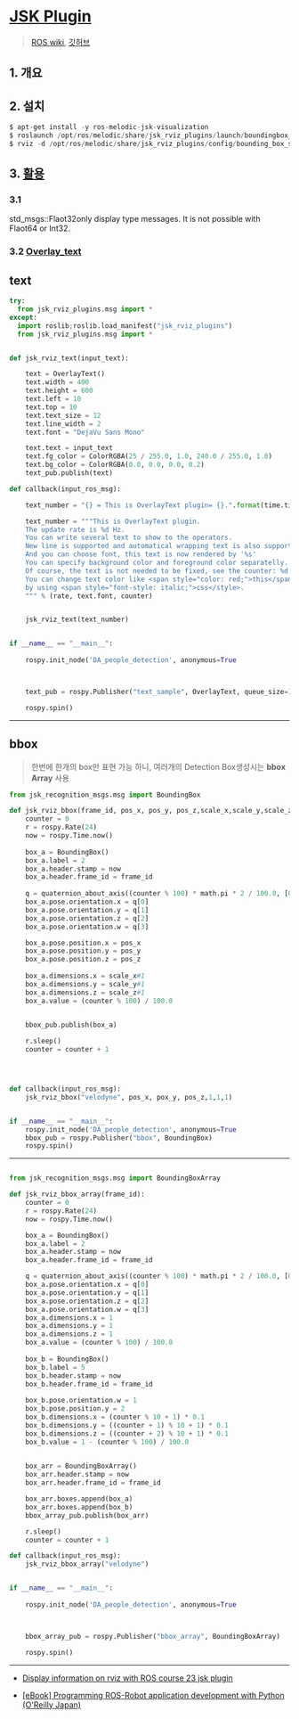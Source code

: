 # [JSK Plugin](https://jsk-visualization.readthedocs.io/en/latest/jsk_rviz_plugins/index.html)

> [ROS wiki](http://wiki.ros.org/jsk_rviz_plugins), [깃허브](https://github.com/jsk-ros-pkg/jsk_visualization)

## 1. 개요 



## 2. 설치 

```python 
$ apt-get install -y ros-melodic-jsk-visualization
$ roslaunch /opt/ros/melodic/share/jsk_rviz_plugins/launch/boundingbox_sample.launch
$ rviz -d /opt/ros/melodic/share/jsk_rviz_plugins/config/bounding_box_sample.rviz #Click "PieChart" or "Plotter2D" 

```

## 3. [활용](https://github.com/jsk-ros-pkg/jsk_visualization/tree/master/jsk_rviz_plugins/samples)

### 3.1 

std_msgs::Flaot32only display type messages. It is not possible with Flaot64 or Int32.

### 3.2 [Overlay_text ](https://github.com/jsk-ros-pkg/jsk_visualization/blob/master/jsk_rviz_plugins/samples/overlay_sample.py)


## text 


```python 
try:
  from jsk_rviz_plugins.msg import *
except:
  import roslib;roslib.load_manifest("jsk_rviz_plugins")
  from jsk_rviz_plugins.msg import *


def jsk_rviz_text(input_text):

    text = OverlayText()
    text.width = 400
    text.height = 600
    text.left = 10
    text.top = 10
    text.text_size = 12
    text.line_width = 2
    text.font = "DejaVu Sans Mono"

    text.text = input_text
    text.fg_color = ColorRGBA(25 / 255.0, 1.0, 240.0 / 255.0, 1.0)
    text.bg_color = ColorRGBA(0.0, 0.0, 0.0, 0.2)
    text_pub.publish(text)

def callback(input_ros_msg):

	text_number = "{} = This is OverlayText plugin= {}.".format(time.time(),2)

	text_number = """This is OverlayText plugin.
	The update rate is %d Hz.
	You can write several text to show to the operators.
	New line is supported and automatical wrapping text is also supported.
	And you can choose font, this text is now rendered by '%s'
	You can specify background color and foreground color separatelly.
	Of course, the text is not needed to be fixed, see the counter: %d.
	You can change text color like <span style="color: red;">this</span>
	by using <span style="font-style: italic;">css</style>.
  	""" % (rate, text.font, counter)


    jsk_rviz_text(text_number)


if __name__ == "__main__":
    
    rospy.init_node('DA_people_detection', anonymous=True



    text_pub = rospy.Publisher("text_sample", OverlayText, queue_size=1)

    rospy.spin()
```


---

## bbox 

> 한번에 한개의 box만 표현 가능 하니, 여러개의 Detection Box생성시는 **bbox Array** 사용 

```python 
from jsk_recognition_msgs.msg import BoundingBox

def jsk_rviz_bbox(frame_id, pos_x, pos_y, pos_z,scale_x,scale_y,scale_z ):
    counter = 0
    r = rospy.Rate(24)
    now = rospy.Time.now()
       
    box_a = BoundingBox()    
    box_a.label = 2   
    box_a.header.stamp = now    
    box_a.header.frame_id = frame_id
    
    q = quaternion_about_axis((counter % 100) * math.pi * 2 / 100.0, [0, 0, 1])
    box_a.pose.orientation.x = q[0]
    box_a.pose.orientation.y = q[1]
    box_a.pose.orientation.z = q[2]
    box_a.pose.orientation.w = q[3]

    box_a.pose.position.x = pos_x
    box_a.pose.position.y = pos_y
    box_a.pose.position.z = pos_z
    
    box_a.dimensions.x = scale_x#1
    box_a.dimensions.y = scale_y#1
    box_a.dimensions.z = scale_z#1
    box_a.value = (counter % 100) / 100.0
    

    bbox_pub.publish(box_a)

    r.sleep()
    counter = counter + 1




def callback(input_ros_msg):
    jsk_rviz_bbox("velodyne", pos_x, pox_y, pos_z,1,1,1)


if __name__ == "__main__":    
    rospy.init_node('DA_people_detection', anonymous=True
    bbox_pub = rospy.Publisher("bbox", BoundingBox)
    rospy.spin()

```


----

```python 

from jsk_recognition_msgs.msg import BoundingBoxArray

def jsk_rviz_bbox_array(frame_id):
    counter = 0
    r = rospy.Rate(24)
    now = rospy.Time.now()

    box_a = BoundingBox()    
    box_a.label = 2    
    box_a.header.stamp = now    
    box_a.header.frame_id = frame_id

    q = quaternion_about_axis((counter % 100) * math.pi * 2 / 100.0, [0, 0, 1])
    box_a.pose.orientation.x = q[0]
    box_a.pose.orientation.y = q[1]
    box_a.pose.orientation.z = q[2]
    box_a.pose.orientation.w = q[3]
    box_a.dimensions.x = 1
    box_a.dimensions.y = 1
    box_a.dimensions.z = 1
    box_a.value = (counter % 100) / 100.0
            
    box_b = BoundingBox()
    box_b.label = 5
    box_b.header.stamp = now    
    box_b.header.frame_id = frame_id
    
    box_b.pose.orientation.w = 1
    box_b.pose.position.y = 2
    box_b.dimensions.x = (counter % 10 + 1) * 0.1
    box_b.dimensions.y = ((counter + 1) % 10 + 1) * 0.1
    box_b.dimensions.z = ((counter + 2) % 10 + 1) * 0.1
    box_b.value = 1 - (counter % 100) / 100.0
    

    box_arr = BoundingBoxArray()
    box_arr.header.stamp = now
    box_arr.header.frame_id = frame_id

    box_arr.boxes.append(box_a)
    box_arr.boxes.append(box_b)
    bbox_array_pub.publish(box_arr)

    r.sleep()
    counter = counter + 1

def callback(input_ros_msg):
    jsk_rviz_bbox_array("velodyne")


if __name__ == "__main__":
    
    rospy.init_node('DA_people_detection', anonymous=True



    bbox_array_pub = rospy.Publisher("bbox_array", BoundingBoxArray)

    rospy.spin()

```












---

- [Display information on rviz with ROS course 23 jsk plugin](https://qiita.com/srs/items/96d1facf8ddfb56d97a4)

- [[eBook] Programming ROS-Robot application development with Python (O'Reilly Japan)](https://myenigma.hatenablog.com/entry/2015/10/30/223023)
